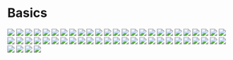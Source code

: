 # Basics

![](https://github.com/ivantusek/Zend-PHP-Certification/blob/master/basics_1/questions/001.jpg)
![](https://github.com/ivantusek/Zend-PHP-Certification/blob/master/basics/questions/002.jpg)
![](https://github.com/ivantusek/Zend-PHP-Certification/blob/master/basics/questions/003.jpg)
![](https://github.com/ivantusek/Zend-PHP-Certification/blob/master/basics/questions/004.jpg)
![](https://github.com/ivantusek/Zend-PHP-Certification/blob/master/basics/questions/005.jpg)
![](https://github.com/ivantusek/Zend-PHP-Certification/blob/master/basics/questions/006.jpg)
![](https://github.com/ivantusek/Zend-PHP-Certification/blob/master/basics/questions/007.jpg)
![](https://github.com/ivantusek/Zend-PHP-Certification/blob/master/basics/questions/008.jpg)
![](https://github.com/ivantusek/Zend-PHP-Certification/blob/master/basics/questions/009.jpg)
![](https://github.com/ivantusek/Zend-PHP-Certification/blob/master/basics/questions/010.jpg)
![](https://github.com/ivantusek/Zend-PHP-Certification/blob/master/basics/questions/011.jpg)
![](https://github.com/ivantusek/Zend-PHP-Certification/blob/master/basics/questions/012.jpg)
![](https://github.com/ivantusek/Zend-PHP-Certification/blob/master/basics/questions/013.jpg)
![](https://github.com/ivantusek/Zend-PHP-Certification/blob/master/basics/questions/014.jpg)
![](https://github.com/ivantusek/Zend-PHP-Certification/blob/master/basics/questions/015.jpg)
![](https://github.com/ivantusek/Zend-PHP-Certification/blob/master/basics/questions/016.jpg)
![](https://github.com/ivantusek/Zend-PHP-Certification/blob/master/basics/questions/017.jpg)
![](https://github.com/ivantusek/Zend-PHP-Certification/blob/master/basics/questions/018.jpg)
![](https://github.com/ivantusek/Zend-PHP-Certification/blob/master/basics/questions/019.jpg)
![](https://github.com/ivantusek/Zend-PHP-Certification/blob/master/basics/questions/020.jpg)
![](https://github.com/ivantusek/Zend-PHP-Certification/blob/master/basics/questions/021.jpg)
![](https://github.com/ivantusek/Zend-PHP-Certification/blob/master/basics/questions/022.jpg)
![](https://github.com/ivantusek/Zend-PHP-Certification/blob/master/basics/questions/023.jpg)
![](https://github.com/ivantusek/Zend-PHP-Certification/blob/master/basics/questions/024.jpg)
![](https://github.com/ivantusek/Zend-PHP-Certification/blob/master/basics/questions/025.jpg)
![](https://github.com/ivantusek/Zend-PHP-Certification/blob/master/basics/questions/026.jpg)
![](https://github.com/ivantusek/Zend-PHP-Certification/blob/master/basics/questions/027.jpg)
![](https://github.com/ivantusek/Zend-PHP-Certification/blob/master/basics/questions/028.jpg)
![](https://github.com/ivantusek/Zend-PHP-Certification/blob/master/basics/questions/029.jpg)
![](https://github.com/ivantusek/Zend-PHP-Certification/blob/master/basics/questions/030.jpg)
![](https://github.com/ivantusek/Zend-PHP-Certification/blob/master/basics/questions/031.jpg)
![](https://github.com/ivantusek/Zend-PHP-Certification/blob/master/basics/questions/032.jpg)
![](https://github.com/ivantusek/Zend-PHP-Certification/blob/master/basics/questions/033.jpg)
![](https://github.com/ivantusek/Zend-PHP-Certification/blob/master/basics/questions/034.jpg)
![](https://github.com/ivantusek/Zend-PHP-Certification/blob/master/basics/questions/035.jpg)
![](https://github.com/ivantusek/Zend-PHP-Certification/blob/master/basics/questions/036.jpg)
![](https://github.com/ivantusek/Zend-PHP-Certification/blob/master/basics/questions/037.jpg)
![](https://github.com/ivantusek/Zend-PHP-Certification/blob/master/basics/questions/038.jpg)
![](https://github.com/ivantusek/Zend-PHP-Certification/blob/master/basics/questions/039.jpg)
![](https://github.com/ivantusek/Zend-PHP-Certification/blob/master/basics/questions/040.jpg)
![](https://github.com/ivantusek/Zend-PHP-Certification/blob/master/basics/questions/041.jpg)
![](https://github.com/ivantusek/Zend-PHP-Certification/blob/master/basics/questions/042.jpg)
![](https://github.com/ivantusek/Zend-PHP-Certification/blob/master/basics/questions/043.jpg)
![](https://github.com/ivantusek/Zend-PHP-Certification/blob/master/basics/questions/044.jpg)
![](https://github.com/ivantusek/Zend-PHP-Certification/blob/master/basics/questions/045.jpg)
![](https://github.com/ivantusek/Zend-PHP-Certification/blob/master/basics/questions/046.jpg)
![](https://github.com/ivantusek/Zend-PHP-Certification/blob/master/basics/questions/047.jpg)
![](https://github.com/ivantusek/Zend-PHP-Certification/blob/master/basics/questions/048.jpg)
![](https://github.com/ivantusek/Zend-PHP-Certification/blob/master/basics/questions/049.jpg)
![](https://github.com/ivantusek/Zend-PHP-Certification/blob/master/basics/questions/050.jpg)
![](https://github.com/ivantusek/Zend-PHP-Certification/blob/master/basics/questions/051.jpg)
![](https://github.com/ivantusek/Zend-PHP-Certification/blob/master/basics/questions/052.jpg)
![](https://github.com/ivantusek/Zend-PHP-Certification/blob/master/basics/questions/053.jpg)
![](https://github.com/ivantusek/Zend-PHP-Certification/blob/master/basics/questions/054.jpg)




